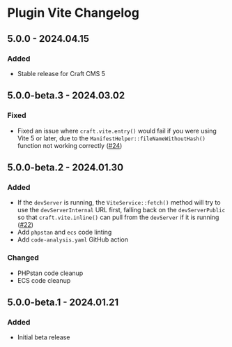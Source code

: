 # Plugin Vite Changelog

## 5.0.0 - 2024.04.15
### Added
* Stable release for Craft CMS 5

## 5.0.0-beta.3 - 2024.03.02
### Fixed
* Fixed an issue where `craft.vite.entry()` would fail if you were using Vite 5 or later, due to the `ManifestHelper::fileNameWithoutHash()` function not working correctly ([#24](https://github.com/nystudio107/craft-plugin-vite/issues/24))

## 5.0.0-beta.2 - 2024.01.30
### Added
* If the `devServer` is running, the `ViteService::fetch()` method will try to use the `devServerInternal` URL first, falling back on the `devServerPublic` so that `craft.vite.inline()` can pull from the `devServer` if it is running ([#22](https://github.com/nystudio107/craft-plugin-vite/issues/22))
* Add `phpstan` and `ecs` code linting
* Add `code-analysis.yaml` GitHub action

### Changed
* PHPstan code cleanup
* ECS code cleanup

## 5.0.0-beta.1 - 2024.01.21
### Added
- Initial beta release
